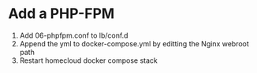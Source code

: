 Add a PHP-FPM 
=====================

1. Add 06-phpfpm.conf to lb/conf.d
2. Append the yml to docker-compose.yml by editting the Nginx webroot path
3. Restart homecloud docker compose stack
